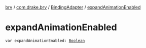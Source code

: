 [brv](../../index.md) / [com.drake.brv](../index.md) / [BindingAdapter](index.md) / [expandAnimationEnabled](./expand-animation-enabled.md)

# expandAnimationEnabled

`var expandAnimationEnabled: `[`Boolean`](https://kotlinlang.org/api/latest/jvm/stdlib/kotlin/-boolean/index.html)